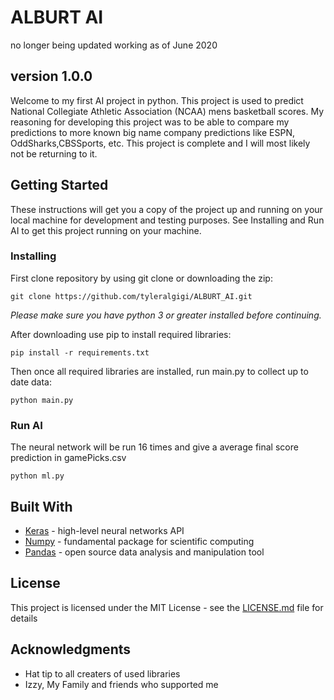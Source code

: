 # ALBURT AI

no longer being updated
working as of June 2020

## version 1.0.0

  Welcome to my first AI project in python. This project is used to predict National Collegiate Athletic Association (NCAA) mens basketball scores. My reasoning for developing this project was to be able to compare my predictions to more known big name company predictions like ESPN, OddSharks,CBSSports, etc. This project is complete and I will most likely not be returning to it.

## Getting Started

These instructions will get you a copy of the project up and running on your local machine for development and testing purposes. See Installing and Run AI to get this project running on your machine.

### Installing

First clone repository by using git clone or downloading the zip:
```
git clone https://github.com/tyleralgigi/ALBURT_AI.git
```

*Please make sure you have python 3 or greater installed before continuing.*

After downloading use pip to install required libraries: 
```
pip install -r requirements.txt 
```
Then once all required libraries are installed, run main.py to collect up to date data: 
```
python main.py
```

### Run AI

The neural network will be run 16 times and give a average final score prediction in gamePicks.csv
```
python ml.py
```

## Built With

* [Keras](http://https://keras.io/) - high-level neural networks API
* [Numpy](https://https://numpy.org/) - fundamental package for scientific computing
* [Pandas](https://https://pandas.pydata.org/) - open source data analysis and manipulation tool

## License

This project is licensed under the MIT License - see the [LICENSE.md](LICENSE.md) file for details

## Acknowledgments

* Hat tip to all creaters of used libraries
* Izzy, My Family and friends who supported me
